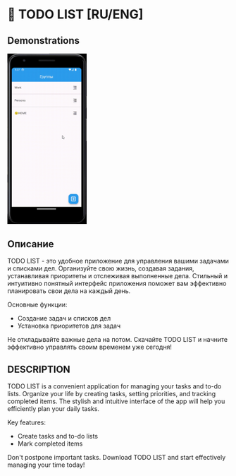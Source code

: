 # 🎉 TODO LIST [RU/ENG]

## Demonstrations


<img width="180" alt="TODO_FLUTTER" src="readme_img/Android Emulator.gif" />

## Описание

TODO LIST - это удобное приложение для управления вашими задачами и списками дел. Организуйте свою жизнь, создавая задания, устанавливая приоритеты и отслеживая выполненные дела. Стильный и интуитивно понятный интерфейс приложения поможет вам эффективно планировать свои дела на каждый день.

Основные функции:

- Создание задач и списков дел
- Установка приоритетов для задач


Не откладывайте важные дела на потом. Скачайте TODO LIST и начните эффективно управлять своим временем уже сегодня!

## DESCRIPTION

TODO LIST is a convenient application for managing your tasks and to-do lists. Organize your life by creating tasks, setting priorities, and tracking completed items. The stylish and intuitive interface of the app will help you efficiently plan your daily tasks.

Key features:
- Create tasks and to-do lists
- Mark completed items


Don't postpone important tasks. Download TODO LIST and start effectively managing your time today!

